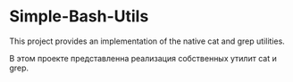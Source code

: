 # Simple-Bash-Utils

This project provides an implementation of the native cat and grep utilities.

В этом проекте представленна реализация собственных утилит cat и grep.
